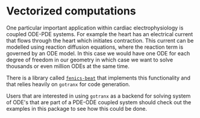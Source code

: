 # Vectorized computations

One particular important application within cardiac electrophysiology is coupled ODE-PDE systems. For example the heart has an electrical current that flows through the heart which initiates contraction. This current can be modelled using reaction diffusion equations, where the reaction term is governed by an ODE model. In this case we would have one ODE for each degree of freedom in our geometry in which case we want to solve thousands or even million ODEs at the same time.

There is a library called [`fenics-beat`](https://finsberg.github.io/fenics-beat) that implements this functionality and that relies heavily on `gotranx` for code generation.

Users that are interested in using `gotranx` as a backend for solving system of ODE's that are part of a PDE-ODE coupled system should check out the examples in this package to see how this could be done.
